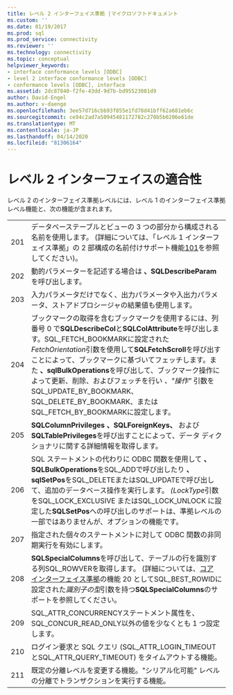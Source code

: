 ```yaml
---
title: レベル 2 インターフェイス準拠 |マイクロソフトドキュメント
ms.custom: ''
ms.date: 01/19/2017
ms.prod: sql
ms.prod_service: connectivity
ms.reviewer: ''
ms.technology: connectivity
ms.topic: conceptual
helpviewer_keywords:
- interface conformance levels [ODBC]
- level 2 interface conformance levels [ODBC]
- conformance levels [ODBC], interface
ms.assetid: 2dc87840-f2fe-43dd-9d7b-bd95523081d9
author: David-Engel
ms.author: v-daenge
ms.openlocfilehash: 3ee57d716cbb93f855e1fd78d41bff62a681eb6c
ms.sourcegitcommit: ce94c2ad7a50945481172782c270b5b0206e61de
ms.translationtype: MT
ms.contentlocale: ja-JP
ms.lasthandoff: 04/14/2020
ms.locfileid: "81306164"
---
```

# <a name="level-2-interface-conformance"></a>レベル 2 インターフェイスの適合性
レベル 2 のインターフェイス準拠レベルには、レベル 1 のインターフェイス準拠レベル機能と、次の機能が含まれます。  
  
|||  
|-|-|  
|201|データベーステーブルとビューの 3 つの部分から構成される名前を使用します。 (詳細については、「レベル 1 インターフェイス準拠」の 2 部構成の名前付けサポート機能[101](../../../odbc/reference/develop-app/level-1-interface-conformance.md)を参照してください)。|  
|202|動的パラメーターを記述する場合は **、SQLDescribeParam**を呼び出します。|  
|203|入力パラメータだけでなく、出力パラメータや入出力パラメータ、ストアドプロシージャの結果値も使用します。|  
|204|ブックマークの取得を含むブックマークを使用するには、列番号 0 で**SQLDescribeCol**と**SQLColAttribute**を呼び出します。SQL_FETCH_BOOKMARKに設定された*FetchOrientation*引数を使用して**SQLFetchScroll**を呼び出すことによって、ブックマークに基づいてフェッチします。また **、sqlBulkOperations**を呼び出して、ブックマーク操作によって更新、削除、およびフェッチを行い *、"操作"* 引数を SQL_UPDATE_BY_BOOKMARK、SQL_DELETE_BY_BOOKMARK、またはSQL_FETCH_BY_BOOKMARKに設定します。|  
|205|**SQLColumnPrivileges** **、SQLForeignKeys、** および**SQLTablePrivileges**を呼び出すことによって、データ ディクショナリに関する詳細情報を取得します。|  
|206|SQL ステートメントの代わりに ODBC 関数を使用して **、SQLBulkOperations**をSQL_ADDで呼び出したり **、sqlSetPos**をSQL_DELETEまたはSQL_UPDATEで呼び出して、追加のデータベース操作を実行します。 *(LockType*引数をSQL_LOCK_EXCLUSIVE またはSQL_LOCK_UNLOCK に設定した**SQLSetPos**への呼び出しのサポートは、準拠レベルの一部ではありませんが、オプションの機能です。|  
|207|指定された個々のステートメントに対して ODBC 関数の非同期実行を有効にします。|  
|208|**SQLSpecialColumns**を呼び出して、テーブルの行を識別する列SQL_ROWVERを取得します。 (詳細については、[コア インターフェイス準拠](../../../odbc/reference/develop-app/core-interface-conformance.md)の機能 20 としてSQL_BEST_ROWIDに設定された*識別子の型*引数を持つ**SQLSpecialColumns**のサポートを参照してください。|  
|209|SQL_ATTR_CONCURRENCYステートメント属性を、SQL_CONCUR_READ_ONLY以外の値を少なくとも 1 つ設定します。|  
|210|ログイン要求と SQL クエリ (SQL_ATTR_LOGIN_TIMEOUT とSQL_ATTR_QUERY_TIMEOUT) をタイムアウトする機能。|  
|211|既定の分離レベルを変更する機能。"シリアル化可能" レベルの分離でトランザクションを実行する機能。|
